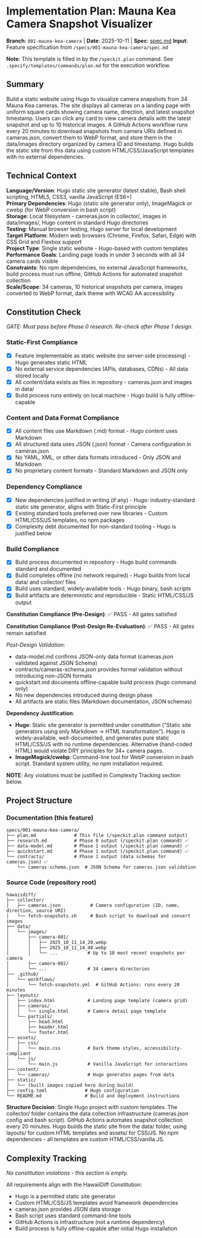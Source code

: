 # Implementation Plan: Mauna Kea Camera Snapshot Visualizer

**Branch**: `001-mauna-kea-camera` | **Date**: 2025-10-11 | **Spec**: [spec.md](spec.md)
**Input**: Feature specification from `/specs/001-mauna-kea-camera/spec.md`

**Note**: This template is filled in by the `/speckit.plan` command. See `.specify/templates/commands/plan.md` for the execution workflow.

## Summary

Build a static website using Hugo to visualize camera snapshots from 34 Mauna Kea cameras. The site displays all cameras on a landing page with uniform square cards showing camera name, direction, and latest snapshot timestamp. Users can click any card to view camera details with the latest snapshot and up to 10 historical images. A GitHub Actions workflow runs every 20 minutes to download snapshots from camera URIs defined in cameras.json, convert them to WebP format, and store them in the data/images directory organized by camera ID and timestamp. Hugo builds the static site from this data using custom HTML/CSS/JavaScript templates with no external dependencies.

## Technical Context

**Language/Version**: Hugo static site generator (latest stable), Bash shell scripting, HTML5, CSS3, vanilla JavaScript (ES6+)  
**Primary Dependencies**: Hugo (static site generator only), ImageMagick or cwebp (for WebP conversion in bash script)  
**Storage**: Local filesystem - cameras.json in collector/, images in data/images/, Hugo content in standard Hugo directories  
**Testing**: Manual browser testing, Hugo server for local development  
**Target Platform**: Modern web browsers (Chrome, Firefox, Safari, Edge) with CSS Grid and Flexbox support  
**Project Type**: Single static website - Hugo-based with custom templates  
**Performance Goals**: Landing page loads in under 3 seconds with all 34 camera cards visible  
**Constraints**: No npm dependencies, no external JavaScript frameworks, build process must run offline, GitHub Actions for automated snapshot collection  
**Scale/Scope**: 34 cameras, 10 historical snapshots per camera, images converted to WebP format, dark theme with WCAG AA accessibility

## Constitution Check

*GATE: Must pass before Phase 0 research. Re-check after Phase 1 design.*

### Static-First Compliance
- [X] Feature implementable as static website (no server-side processing) - Hugo generates static HTML
- [X] No external service dependencies (APIs, databases, CDNs) - All data stored locally
- [X] All content/data exists as files in repository - cameras.json and images in data/
- [X] Build process runs entirely on local machine - Hugo build is fully offline-capable

### Content and Data Format Compliance
- [X] All content files use Markdown (.md) format - Hugo content uses Markdown
- [X] All structured data uses JSON (.json) format - Camera configuration in cameras.json
- [X] No YAML, XML, or other data formats introduced - Only JSON and Markdown
- [X] No proprietary content formats - Standard Markdown and JSON only

### Dependency Compliance
- [X] New dependencies justified in writing (if any) - Hugo: industry-standard static site generator, aligns with Static-First principle
- [X] Existing standard tools preferred over new libraries - Custom HTML/CSS/JS templates, no npm packages
- [X] Complexity debt documented for non-standard tooling - Hugo is justified below

### Build Compliance
- [X] Build process documented in repository - Hugo build commands standard and documented
- [X] Build completes offline (no network required) - Hugo builds from local data/ and collector/ files
- [X] Build uses standard, widely-available tools - Hugo binary, bash scripts
- [X] Build artifacts are deterministic and reproducible - Static HTML/CSS/JS output

**Constitution Compliance (Pre-Design)**: ✅ PASS - All gates satisfied

**Constitution Compliance (Post-Design Re-Evaluation)**: ✅ PASS - All gates remain satisfied

*Post-Design Validation*:
- data-model.md confirms JSON-only data format (cameras.json validated against JSON Schema)
- contracts/cameras-schema.json provides formal validation without introducing non-JSON formats
- quickstart.md documents offline-capable build process (hugo command only)
- No new dependencies introduced during design phase
- All artifacts are static files (Markdown documentation, JSON schemas)

**Dependency Justification**:
- **Hugo**: Static site generator is permitted under constitution ("Static site generators using only Markdown → HTML transformation"). Hugo is widely-available, well-documented, and generates pure static HTML/CSS/JS with no runtime dependencies. Alternative (hand-coded HTML) would violate DRY principles for 34+ camera pages.
- **ImageMagick/cwebp**: Command-line tool for WebP conversion in bash script. Standard system utility, no npm installation required.

**NOTE**: Any violations must be justified in Complexity Tracking section below.

## Project Structure

### Documentation (this feature)

```
specs/001-mauna-kea-camera/
├── plan.md              # This file (/speckit.plan command output)
├── research.md          # Phase 0 output (/speckit.plan command) ✅
├── data-model.md        # Phase 1 output (/speckit.plan command) ✅
├── quickstart.md        # Phase 1 output (/speckit.plan command) ✅
└── contracts/           # Phase 1 output (data schemas for cameras.json) ✅
    └── cameras-schema.json  # JSON Schema for cameras.json validation
```

### Source Code (repository root)

```
hawaiidiff/
├── collector/
│   ├── cameras.json           # Camera configuration (ID, name, direction, source URI)
│   └── fetch-snapshots.sh     # Bash script to download and convert images
├── data/
│   └── images/
│       ├── camera-001/
│       │   ├── 2025_10_11_14_20.webp
│       │   ├── 2025_10_11_14_40.webp
│       │   └── ...           # Up to 10 most recent snapshots per camera
│       ├── camera-002/
│       └── ...               # 34 camera directories
├── .github/
│   └── workflows/
│       └── fetch-snapshots.yml  # GitHub Actions: runs every 20 minutes
├── layouts/
│   ├── index.html            # Landing page template (camera grid)
│   ├── cameras/
│   │   └── single.html       # Camera detail page template
│   └── partials/
│       ├── head.html
│       ├── header.html
│       └── footer.html
├── assets/
│   ├── css/
│   │   └── main.css          # Dark theme styles, accessibility-compliant
│   └── js/
│       └── main.js           # Vanilla JavaScript for interactions
├── content/
│   └── cameras/              # Hugo generates pages from data
├── static/
│   └── (built images copied here during build)
├── config.toml              # Hugo configuration
└── README.md                # Build and deployment instructions
```

**Structure Decision**: Single Hugo project with custom templates. The collector/ folder contains the data collection infrastructure (cameras.json config and bash script). GitHub Actions automates snapshot collection every 20 minutes. Hugo builds the static site from the data/ folder, using layouts/ for custom HTML templates and assets/ for CSS/JS. No npm dependencies - all templates are custom HTML/CSS/vanilla JS.

## Complexity Tracking

*No constitution violations - this section is empty.*

All requirements align with the HawaiiDiff Constitution:
- Hugo is a permitted static site generator
- Custom HTML/CSS/JS templates avoid framework dependencies
- cameras.json provides JSON data storage
- Bash script uses standard command-line tools
- GitHub Actions is infrastructure (not a runtime dependency)
- Build process is fully offline-capable after initial Hugo installation
